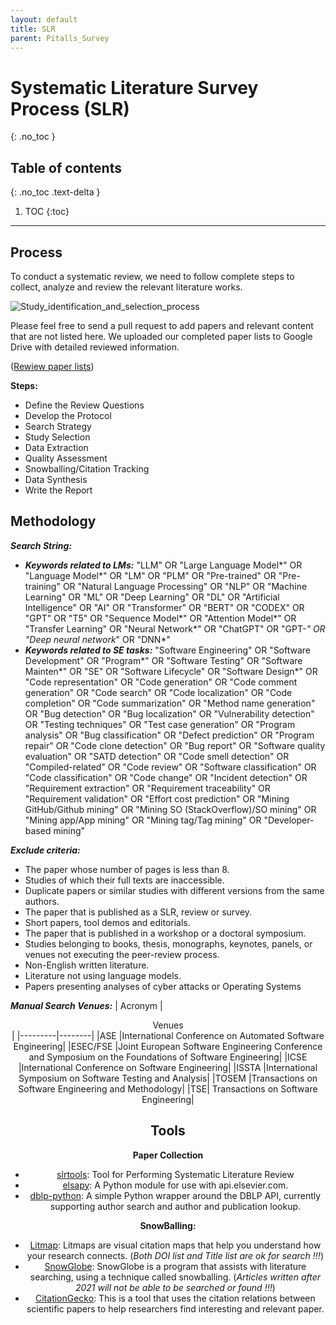 ```yaml
---
layout: default
title: SLR
parent: Pitalls_Survey
---
```


# Systematic Literature Survey Process (SLR)
{: .no_toc }

## Table of contents
{: .no_toc .text-delta }

1. TOC
{:toc}

---


## Process

To conduct a systematic review, we need to follow complete steps to collect, analyze and review the relevant literature works.

![Study_identification_and_selection_process](https://github.com/yueyueL/ReliableLM4Code/assets/60457190/5598c243-88ad-422a-9a49-08e72d064079)


Please feel free to send a pull request to add papers and relevant content that are not listed here.  We uploaded our completed paper lists to Google Drive with detailed reviewed information. 

([Rewiew paper lists](https://docs.google.com/spreadsheets/d/1DtE7WxjmHkDi9-jPV3H3D68klXeiKLr4prQRVbL3Qgg/edit?usp=sharing))



**Steps:**
- Define the Review Questions
- Develop the Protocol
- Search Strategy
- Study Selection
- Data Extraction
- Quality Assessment
- Snowballing/Citation Tracking
- Data Synthesis
- Write the Report

  
## Methodology
***Search String:***
- ***Keywords related to LMs:*** "LLM" OR "Large Language Model*" OR "Language Model*" OR
"LM" OR "PLM" OR "Pre-trained" OR "Pre-training" OR "Natural Language Processing"
OR "NLP" OR "Machine Learning" OR "ML" OR "Deep Learning" OR "DL" OR "Artificial
Intelligence" OR "AI" OR "Transformer" OR "BERT" OR "CODEX" OR "GPT" OR "T5" OR
"Sequence Model*" OR "Attention Model*" OR "Transfer Learning" OR "Neural Network*"
OR "ChatGPT" OR "GPT-*" OR "Deep neural network*" OR "DNN*"
- ***Keywords  related to SE tasks:*** "Software Engineering" OR "Software Development" OR "Program*" OR "Software Testing" OR "Software Mainten*" OR "SE" OR "Software Lifecycle" OR "Software Design*" OR "Code representation" OR "Code generation" OR "Code comment generation" OR "Code search" OR "Code localization" OR "Code completion" OR "Code summarization" OR "Method name generation" OR "Bug detection" OR "Bug localization" OR "Vulnerability detection" OR "Testing techniques" OR "Test case generation" OR "Program analysis" OR "Bug classification" OR "Defect prediction" OR "Program repair" OR "Code clone detection" OR "Bug report" OR "Software quality evaluation" OR "SATD detection" OR "Code smell detection" OR "Compiled-related" OR "Code review" OR "Software classification" OR "Code classification" OR "Code change" OR "Incident detection" OR "Requirement extraction" OR "Requirement traceability" OR "Requirement validation" OR "Effort cost prediction" OR "Mining GitHub/Github mining" OR "Mining SO (StackOverflow)/SO mining" OR "Mining app/App mining" OR "Mining tag/Tag mining" OR "Developer-based mining"
 
***Exclude criteria:***
- The paper whose number of pages is less than 8.
-  Studies of which their full texts are inaccessible.
-  Duplicate papers or similar studies with different versions from the same authors.
- The paper that is published as a SLR, review or survey.
- Short papers, tool demos and editorials.
- The paper that is published in a workshop or a doctoral symposium.
- Studies belonging to books, thesis, monographs, keynotes, panels, or venues not executing
the peer-review process.
- Non-English written literature.
- Literature not using language models.
- Papers presenting analyses of cyber attacks or Operating Systems

***Manual Search Venues:***
| Acronym | <center/>Venues<center> |
|---------|--------|
|ASE |International Conference on Automated Software Engineering|
|ESEC/FSE |Joint European Software Engineering Conference and Symposium on the Foundations of Software Engineering|
|ICSE |International Conference on Software Engineering|
|ISSTA |International Symposium on Software Testing and Analysis|
|TOSEM |Transactions on Software Engineering and Methodology|
|TSE| Transactions on Software Engineering|

## Tools
**Paper Collection**
- [slrtools](https://github.com/out0/slrtool): Tool for Performing Systematic Literature Review
- [elsapy](https://github.com/ElsevierDev/elsapy): A Python module for use with api.elsevier.com.
- [dblp-python](https://github.com/ElsevierDev/elsapy): A simple Python wrapper around the DBLP API, currently supporting author search and author and publication lookup.

**SnowBalling:**
- [Litmap](https://app.litmaps.com/): Litmaps are visual citation maps that help you understand how your research connects. (*Both DOI list and Title list are ok for search !!!*)
- [SnowGlobe](https://snowglobe.soc.northwestern.edu/): SnowGlobe is a program that assists with literature searching, using a technique called snowballing. (*Articles written after 2021 will not be able to be searched or found !!!*)
- [CitationGecko](https://www.citationgecko.com/): This is a tool that uses the citation relations between scientific papers to help researchers find interesting and relevant paper.



